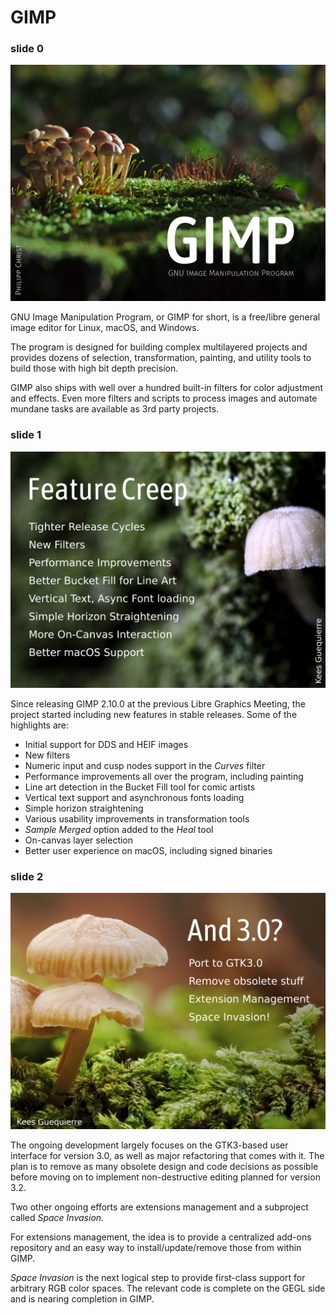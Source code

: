 # GIMP

### slide 0

![](gimp-0.png)

GNU Image Manipulation Program, or GIMP for short, is a free/libre general image editor for Linux, macOS, and Windows.

The program is designed for building complex multilayered projects and provides dozens of selection, transformation, painting, and utility tools to build those with high bit depth precision.

GIMP also ships with well over a hundred built-in filters for color adjustment and effects. Even more filters and scripts to process images and automate mundane tasks are available as 3rd party projects.

### slide 1

![](gimp-1.png)

Since releasing GIMP 2.10.0 at the previous Libre Graphics Meeting, the project started including new features in stable releases. Some of the highlights are:

- Initial support for DDS and HEIF images
- New filters
- Numeric input and cusp nodes support in the _Curves_ filter
- Performance improvements all over the program, including painting
- Line art detection in the Bucket Fill tool for comic artists
- Vertical text support and asynchronous fonts loading
- Simple horizon straightening
- Various usability improvements in transformation tools
- _Sample Merged_ option added to the _Heal_ tool
- On-canvas layer selection
- Better user experience on macOS, including signed binaries

### slide 2

![](gimp-2.png)

The ongoing development largely focuses on the GTK3-based user interface for version 3.0, as well as major refactoring that comes with it. The plan is to remove as many obsolete design and code decisions as possible before moving on to implement non-destructive editing planned for version 3.2.

Two other ongoing efforts are extensions management and a subproject called _Space Invasion_.

For extensions management, the idea is to provide a centralized add-ons repository and an easy way to install/update/remove those from within GIMP.

_Space Invasion_ is the next logical step to provide first-class support for arbitrary RGB color spaces. The relevant code is complete on the GEGL side and is nearing completion in GIMP.